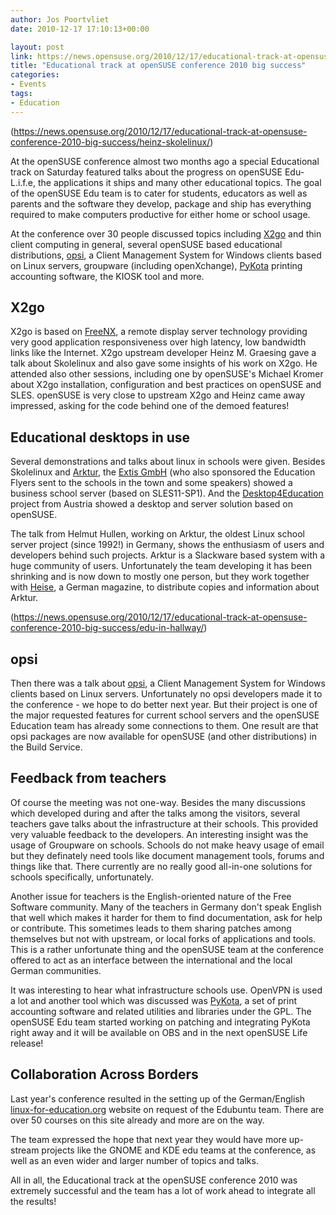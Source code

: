 ```yaml
---
author: Jos Poortvliet
date: 2010-12-17 17:10:13+00:00

layout: post
link: https://news.opensuse.org/2010/12/17/educational-track-at-opensuse-conference-2010-big-success/
title: "Educational track at openSUSE conference 2010 big success"
categories:
- Events
tags:
- Education
---
```

(https://news.opensuse.org/2010/12/17/educational-track-at-opensuse-conference-2010-big-success/heinz-skolelinux/)

At the openSUSE conference almost two months ago a special Educational track on Saturday featured talks about the progress on openSUSE Edu-L.i.f.e, the applications it ships and many other educational topics. The goal of the openSUSE  Edu team is to cater for students, educators as well as parents and the software they develop, package and ship has everything required to make computers productive for either home or school usage.

At the conference over 30 people discussed topics including [X2go](www.x2go.org/) and thin client computing in general, several openSUSE based educational distributions, [opsi](http://opsi.org), a Client Management System for Windows clients based on Linux servers, groupware (including openXchange), [PyKota](http://www.pykota.com/) printing accounting software, the KIOSK tool and more.

<!-- more -->


## X2go


X2go is based on [FreeNX](http://freenx.berlios.de/), a remote display server technology providing very good application responsiveness over high latency, low bandwidth links like the Internet. X2go upstream developer Heinz M. Graesing gave a talk about Skolelinux and also gave some insights of his work on X2go. He attended also other sessions, including one by openSUSE's Michael Kromer about X2go installation, configuration and best practices on openSUSE and SLES. openSUSE is very close to upstream X2go and Heinz came away impressed, asking for the code behind one of the demoed features!


## Educational desktops in use


Several demonstrations and talks about linux in schools were given. Besides Skolelinux and [Arktur](http://www.arktur.de), the [Extis GmbH](http://www.extis.de) (who also sponsored the Education Flyers sent to the schools in the town and some speakers) showed a business school server (based on SLES11-SP1). And the [Desktop4Education](http://d4e.at) project from Austria showed a desktop and server solution based on openSUSE.

The talk from Helmut Hullen, working on Arktur, the oldest Linux school server project (since 1992!) in Germany, shows the enthusiasm of users and developers behind such projects. Arktur is a Slackware based system with a huge community of users. Unfortunately the team developing it has been shrinking and is now down to mostly one person, but they work together with [Heise](http://heise.de), a German magazine, to distribute copies and information about Arktur.

(https://news.opensuse.org/2010/12/17/educational-track-at-opensuse-conference-2010-big-success/edu-in-hallway/)


## opsi


Then there was a talk about [opsi](http://opsi.org), a Client Management System for Windows clients based on Linux servers. Unfortunately no opsi developers made it to the conference - we hope to do better next year. But their project is one of the major requested features for current school servers and the openSUSE Education team has already some connections to them. One result are that opsi packages are now available for openSUSE (and other distributions) in the Build Service.


## Feedback from teachers


Of course the meeting was not one-way. Besides the many discussions which developed during and after the talks among the visitors, several teachers gave talks about the infrastructure at their schools. This provided very valuable feedback to the developers. An interesting insight was the usage of Groupware on schools. Schools do not make heavy usage of email but they definately need tools like document management tools, forums and things like that. There currently are no really good all-in-one solutions for schools specifically, unfortunately.

Another issue for teachers is the English-oriented nature of the Free Software community. Many of the teachers in Germany don't speak English that well which makes it harder for them to find documentation, ask for help or contribute. This sometimes leads to them sharing patches among themselves but not with upstream, or local forks of applications and tools. This is a rather unfortunate thing and the openSUSE team at the conference offered to act as an interface between the international and the local German communities.

It was interesting to hear what infrastructure schools use. OpenVPN is used a lot and another tool which was discussed was [PyKota](http://www.pykota.com/), a set of print accounting software and related utilities and libraries under the GPL. The openSUSE Edu team started working on patching and integrating PyKota right away and it will be available on OBS and in the next openSUSE Life release!


## Collaboration Across Borders


Last year's conference resulted in the setting up of the German/English [linux-for-education.org](http://linux-for-education.org) website on request of the Edubuntu team. There are over 50 courses on this site already and more are on the way.

The team expressed the hope that next year they would have more up-stream projects like the GNOME and KDE edu teams at the conference, as well as an even wider and larger number of topics and talks.

All in all, the Educational track at the openSUSE conference 2010 was extremely successful and the team has a lot of work ahead to integrate all the results!		
